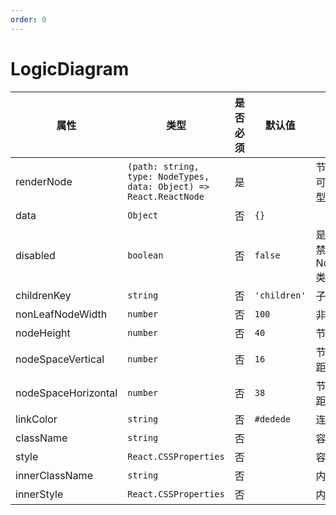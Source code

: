 ```yaml
---
order: 0
---
```


# LogicDiagram

| 属性                | 类型                                                               | 是否必须 | 默认值       | 说明                                                             |
| ------------------- | ------------------------------------------------------------------ | -------- | ------------ | ---------------------------------------------------------------- |
| renderNode          | `(path: string, type: NodeTypes, data: Object) => React.ReactNode` | 是       |              | 节点渲染回调函数，可根据节点路径、类型定制渲染结果               |
| data                | `Object`                                                           | 否       | `{}`         |                                                                  |
| disabled            | `boolean`                                                          | 否       | `false`      | 是否处于禁用模式，禁用模式下不会渲染 NodeTypes.ACTION 类型的节点 |
| childrenKey         | `string`                                                           | 否       | `'children'` | 子节点数据键名                                                   |
| nonLeafNodeWidth    | `number`                                                           | 否       | `100`        | 非叶子节点的宽度                                                 |
| nodeHeight          | `number`                                                           | 否       | `40`         | 节点的高度                                                       |
| nodeSpaceVertical   | `number`                                                           | 否       | `16`         | 节点垂直方向上的间距                                             |
| nodeSpaceHorizontal | `number`                                                           | 否       | `38`         | 节点水平方向上的间距                                             |
| linkColor           | `string`                                                           | 否       | `#dedede`    | 连接线颜色                                                       |
| className           | `string`                                                           | 否       |              | 容器样式类名                                                     |
| style               | `React.CSSProperties`                                              | 否       |              | 容器样式                                                         |
| innerClassName      | `string`                                                           | 否       |              | 内层容器样式类名                                                 |
| innerStyle          | `React.CSSProperties`                                              | 否       |              | 内层容器样式                                                     |
